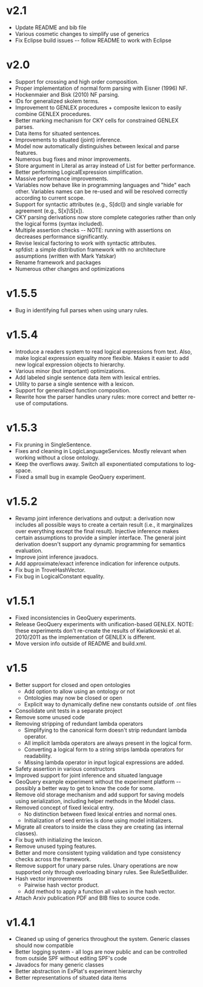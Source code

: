# v2.1
- Update README and bib file
- Various cosmetic changes to simplify use of generics
- Fix Eclipse build issues -- follow README to work with Eclipse

# v2.0
- Support for crossing and high order composition.
- Proper implementation of normal form parsing with Eisner (1996) NF.
- Hockenmaier and Bisk (2010) NF parsing. 
- IDs for generalized skolem terms.
- Improvement to GENLEX procedures + composite lexicon to easily combine GENLEX procedures.
- Better marking mechanism for CKY cells for constrained GENLEX parses.
- Data items for situated sentences.
- Improvements to situated (joint) inference.
- Model now automatically distinguishes between lexical and parse features.
- Numerous bug fixes and minor improvements.
- Store argument in Literal as array instead of List for better performance.
- Better performing LogicalExpression simplification. 
- Massive performance improvements.
- Variables now behave like in programming languages and "hide" each other. Variables names can be re-used and will be resolved correctly according to current scope.
- Support for syntactic attributes (e.g., S[dcl]) and single variable for agreement (e.g., S[x]\S[x]).
- CKY parsing derivations now store complete categories rather than only the logical forms (syntax included). 
- Multiple assertion checks -- NOTE: running with assertions on decreases performance significantly.
- Revise lexical factoring to work with syntactic attributes.
- spfdist: a simple distribution framework with no architecture assumptions (written with Mark Yatskar)
- Rename framework and packages
- Numerous other changes and optimizations

# v1.5.5
- Bug in identifying full parses when using unary rules.

# v1.5.4
- Introduce a readers system to read logical expressions from text. Also, make logical expression equality more flexible. Makes it easier to add new logical expression objects to hierarchy. 
- Various minor (but important) optimizations. 
- Add labeled single sentence data item with lexical entries. 
- Utility to parse a single sentence with a lexicon.
- Support for generalized function composition.
- Rewrite how the parser handles unary rules: more correct and better re-use of computations.

# v1.5.3
- Fix pruning in SingleSentence.
- Fixes and cleaning in LogicLanguageServices. Mostly relevant when working without a close ontology. 
- Keep the overflows away. Switch all exponentiated computations to log-space. 
- Fixed a small bug in example GeoQuery experiment.

# v1.5.2
- Revamp joint inference derivations and output: a derivation now includes all possible ways to create a certain result (i.e., it marginalizes over everything except the final result). Injective inference makes certain assumptions to provide a simpler interface. The general joint derivation doesn't support any dynamic programming for semantics evaluation. 
- Improve joint inference javadocs. 
- Add approximate/exact inference indication for inference outputs.
- Fix bug in TroveHashVector.
- Fix bug in LogicalConstant equality.


# v1.5.1
- Fixed inconsistencies in GeoQuery experiments.
- Release GeoQuery experiments with unification-based GENLEX. NOTE: these experiments don't re-create the results of Kwiatkowski et al. 2010/2011 as the implementation of GENLEX is different. 
- Move version info outside of README and build.xml.

# v1.5
- Better support for closed and open ontologies
	- Add option to allow using an ontology or not
	- Ontologies may now be closed or open
	- Explicit way to dynamically define new constants outside of .ont files
- Consolidate unit tests in a separate project
- Remove some unused code
- Removing stripping of redundant lambda operators
	- Simplifying to the canonical form doesn't strip redundant lambda operator. 
	- All implicit lambda operators are always present in the logical form. 
	- Converting a logical form to a string strips lambda operators for readability. 
	- Missing lambda operator in input logical expressions are added.
- Safety assertion in various constructors
- Improved support for joint inference and situated language
- GeoQuery example experiment without the experiment platform -- possibly a better way to get to know the code for some.
- Remove old storage mechanism and add support for saving models using serialization, including helper methods in the Model class.
- Removed concept of fixed lexical entry.
	- No distinction between fixed lexical entries and normal ones.
	- Initialization of seed entries is done using model initializers.
- Migrate all creators to inside the class they are creating (as internal classes).
- Fix bug with initializing the lexicon.
- Remove unused typing features.
- Better and more consistent typing validation and type consistency checks across the framework. 
- Remove support for unary parse rules. Unary operations are now supported only through overloading binary rules. See RuleSetBuilder.
- Hash vector improvements
	- Pairwise hash vector product.
	- Add method to apply a function all values in the hash vector.
- Attach Arxiv publication PDF and BIB files to source code.

# v1.4.1
- Cleaned up using of generics throughout the system. Generic classes should now compatible
- Better logging system - all logs are now public and can be controlled from outside SPF without editing SPF's code
- Javadocs for many generic classes
- Better abstraction in ExPlat's experiment hierarchy
- Better representations of situated data items
